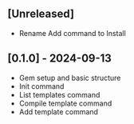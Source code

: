 ## [Unreleased]

- Rename Add command to Install

## [0.1.0] - 2024-09-13

- Gem setup and basic structure
- Init command
- List templates command
- Compile template command
- Add template command
